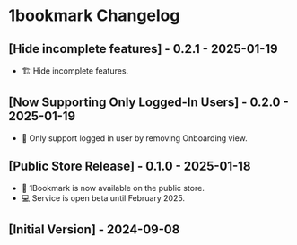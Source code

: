 # 1bookmark Changelog

## [Hide incomplete features] - 0.2.1 - 2025-01-19

- 🏗️ Hide incomplete features.

## [Now Supporting Only Logged-In Users] - 0.2.0 - 2025-01-19

- 👤 Only support logged in user by removing Onboarding view.

## [Public Store Release] - 0.1.0 - 2025-01-18

- 🎉 1Bookmark is now available on the public store.
- 💻 Service is open beta until February 2025.

## [Initial Version] - 2024-09-08
